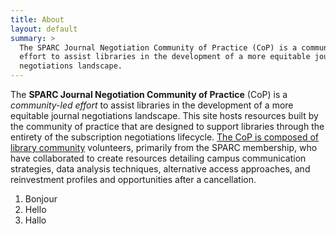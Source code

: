 ```yaml
---
title: About
layout: default
summary: >
  The SPARC Journal Negotiation Community of Practice (CoP) is a community-led
  effort to assist libraries in the development of a more equitable journal
  negotiations landscape.
---
```

The **SPARC Journal Negotiation Community of Practice** (CoP) is a *community-led effort* to assist libraries in the development of a more equitable journal negotiations landscape. This site hosts resources built by the community of practice that are designed to support libraries through the entirety of the subscription negotiations lifecycle. [The CoP is composed of library community](example.com) volunteers, primarily from the SPARC membership, who have collaborated to create resources detailing campus communication strategies, data analysis techniques, alternative access approaches, and reinvestment profiles and opportunities after a cancellation.

1. Bonjour
2. Hello
3. Hallo